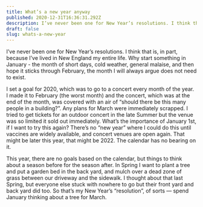 ```yaml
---
title: What’s a new year anyway
published: 2020-12-31T16:36:31.292Z
description: I’ve never been one for New Year’s resolutions. I think that is, in part, because I’ve lived in New England my entire life. Why start something in January - the month of short days, cold weather, general malaise, and then hope it sticks through February, the month I will always argue does not need to exist.
draft: false
slug: whats-a-new-year
---
```


I’ve never been one for New Year’s resolutions. I think that is, in part, because I’ve lived in New England my entire life. Why start something in January - the month of short days, cold weather, general malaise, and then hope it sticks through February, the month I will always argue does not need to exist.

I set a goal for 2020, which was to go to a concert every month of the year. I made it to February (the worst month) and the concert, which was at the end of the month, was covered with an air of “should there be this many people in a building?”. Any plans for March were immediately scrapped. I tried to get tickets for an outdoor concert in the late Summer but the venue was so limited it sold out immediately. What’s the importance of January 1st, if I want to try this again? There’s no “new year” where I could do this until vaccines are widely available, and concert venues are open again. That might be later this year, that might be 2022. The calendar has no bearing on it.

This year, there are no goals based on the calendar, but things to think about a season before for the season after. In Spring I want to plant a tree and put a garden bed in the back yard, and mulch over a dead zone of grass between our driveway and the sidewalk. I thought about that last Spring, but everyone else stuck with nowhere to go but their front yard and back yard did too. So that’s my New Year’s “resolution”, of sorts — spend January thinking about a tree for March.

